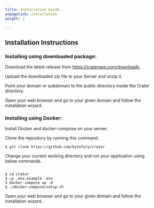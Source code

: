 ```yaml
---
title: Installation Guide
onpagelink: installation
weight: 3

---
```


Installation Instructions
-------------------------

### Installing using downloaded package:

Download the latest release from https://craterapp.com/downloads.

Upload the downloaded zip file to your Server and unzip it.

Point your domain or subdomain to the public directory inside the Crater directory.

Open your web browser and go to your given domain and follow the installation wizard.

### Installing using Docker:

Install Docker and docker-compose on your server.

Clone the repository by running this command.

 ```
$ git clone https://github.com/bytefury/crater
```

Change your current working directory and run your application using below commands.

 ```

$ cd crater
$ cp .env.example .env
$ docker-compose up -d
$ ./docker-compose/setup.sh

```

Open your web browser and go to your given domain and follow the installation wizard.

